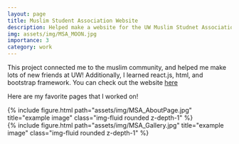 ```yaml
---
layout: page
title: Muslim Student Association Website
description: Helped make a website for the UW Muslim Studnet Association (MSA) as a part of DUBvelopers UW!
img: assets/img/MSA_MOON.jpg
importance: 3
category: work
---
```


This project connected me to the muslim community, and helped me make lots of new friends at UW!
Additionally, I learned react.js, html, and bootstrap framework. You can check out the website <a href='https://msauw.org/'>here</a>
   



Here are my favorite pages that I worked on!

<div class="row justify-content-sm-center">
    <div class="col-sm-8 mt-3 mt-md-0">
        {% include figure.html path="assets/img/MSA_AboutPage.jpg" title="example image" class="img-fluid rounded z-depth-1" %}
    </div>
    <div class="col-sm-4 mt-3 mt-md-0">
        {% include figure.html path="assets/img/MSA_Gallery.jpg" title="example image" class="img-fluid rounded z-depth-1" %}
    </div>
</div>




